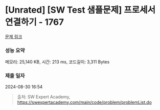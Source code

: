 # [Unrated] [SW Test 샘플문제] 프로세서 연결하기 - 1767 

[문제 링크](https://swexpertacademy.com/main/code/problem/problemDetail.do?contestProbId=AV4suNtaXFEDFAUf) 

### 성능 요약

메모리: 25,140 KB, 시간: 213 ms, 코드길이: 3,311 Bytes

### 제출 일자

2024-08-30 16:54



> 출처: SW Expert Academy, https://swexpertacademy.com/main/code/problem/problemList.do